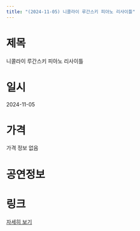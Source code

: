 ```yaml
---
title: "(2024-11-05) 니콜라이 루간스키 피아노 리사이틀"
---
```


# 제목
니콜라이 루간스키 피아노 리사이틀

# 일시
2024-11-05

# 가격
가격 정보 없음

# 공연정보
  
  


# 링크
[자세히 보기](https://www.sac.or.kr/site/main/show/show_view?SN=63662 "https://www.sac.or.kr/site/main/show/show_view?SN=63662")
